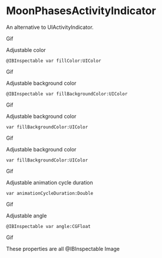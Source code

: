 # MoonPhasesActivityIndicator

An alternative to UIActivityIndicator.

Gif

Adjustable color
```
@IBInspectable var fillColor:UIColor
```
Gif

Adjustable background color
```
@IBInspectable var fillBackgroundColor:UIColor
```
Gif

Adjustable background color
```
var fillBackgroundColor:UIColor
```
Gif

Adjustable background color
```
var fillBackgroundColor:UIColor
```
Gif

Adjustable animation cycle duration
```
var animationCycleDuration:Double 
```
Gif

Adjustable angle
```
@IBInspectable var angle:CGFloat
```
Gif

These properties are all @IBInspectable
Image
